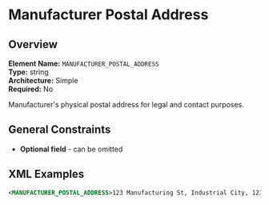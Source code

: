 # Manufacturer Postal Address

## Overview

**Element Name:** `MANUFACTURER_POSTAL_ADDRESS`  
**Type:** string  
**Architecture:** Simple  
**Required:** No  

Manufacturer's physical postal address for legal and contact purposes.



## General Constraints

- **Optional field** - can be omitted

## XML Examples

```xml
<MANUFACTURER_POSTAL_ADDRESS>123 Manufacturing St, Industrial City, 12345</MANUFACTURER_POSTAL_ADDRESS>
```




